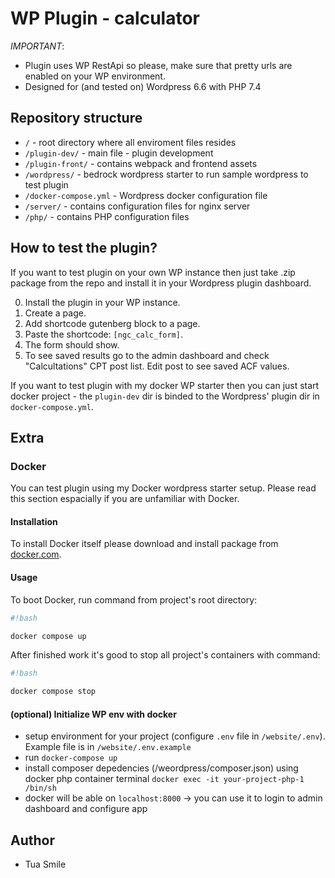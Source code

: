 # WP Plugin - calculator

*IMPORTANT*:
- Plugin uses WP RestApi so please, make sure that pretty urls are enabled on your WP environment.
- Designed for (and tested on) Wordpress 6.6 with PHP 7.4

## Repository structure
- `/` - root directory where all enviroment files resides
- `/plugin-dev/` - main file - plugin development
- `/plugin-front/` - contains webpack and frontend assets
- `/wordpress/` - bedrock wordpress starter to run sample wordpress to test plugin
- `/docker-compose.yml` - Wordpress docker configuration file
- `/server/` - contains configuration files for nginx server
- `/php/` - contains PHP configuration files

## How to test the plugin?
If you want to test plugin on your own WP instance then just take .zip package from the repo and install it in your Wordpress plugin dashboard.

0. Install the plugin in your WP instance.
1. Create a page.
2. Add shortcode gutenberg block to a page.
3. Paste the shortcode: `[ngc_calc_form]`.
4. The form should show.
5. To see saved results go to the admin dashboard and check "Calcultations" CPT post list. Edit post to see saved ACF values.

If you want to test plugin with my docker WP starter then you can just start docker project - the `plugin-dev` dir is binded to the Wordpress' plugin dir in `docker-compose.yml`.

## Extra

### Docker

You can test plugin using my Docker wordpress starter setup.
Please read this section espacially if you are unfamiliar with Docker.

#### Installation

To install Docker itself please download and install package from [docker.com](https://www.docker.com/products/overview).

#### Usage

To boot Docker, run command from project's root directory:

```bash
#!bash

docker compose up
```

After finished work it's good to stop all project's containers with command:

```bash
#!bash

docker compose stop
```

#### (optional) Initialize WP env with docker

- setup environment for your project (configure `.env` file in `/website/.env`). Example file is in `/website/.env.example`
- run `docker-compose up`
- install composer depedencies (/weordpress/composer.json) using docker php container terminal `docker exec -it your-project-php-1 /bin/sh`
- docker will be able on `localhost:8000` -> you can use it to login to admin dashboard and configure app

## Author

- Tua Smile
